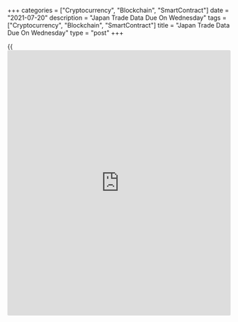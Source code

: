 +++
categories = ["Cryptocurrency", "Blockchain", "SmartContract"]
date = "2021-07-20"
description = "Japan Trade Data Due On Wednesday"
tags = ["Cryptocurrency", "Blockchain", "SmartContract"]
title = "Japan Trade Data Due On Wednesday"
type = "post"
+++

{{<iframe id="large-banner" src="https://www.bounty.group/#slide=5.0" width="100%" height="600" scrolling="no" style="border: 0px solid rgb(216, 221, 230); border-radius: 3px;">}}

Japan will on Wednesday release June figures for imports, exports and
trade balance. Setting the pace for a modest day in Asia-Pacific
economic activity.

Imports are expected to jump 29.0 percent on year, up from 27.9 percent
in May. Exports are called higher by an annual 46.2 percent, slowing
from 49.6 percent in the previous month. The trade surplus is pegged at
460 billion yen following the 187.1 billion yen deficit a month earlier.

Japan also will see the minutes from its monetary [policy](https://www.fintechee.com/policy/) meeting on June
17 and 18. At the meeting, the central bank voted to keep its benchmark
lending rate steady at -0.1 percent. The bank also will continue to
purchase a necessary amount of Japanese government bonds without setting
an upper limit so that 10-year JGB yields will remain at around zero
percent.

Australia will June results for retail sales and for the leading
economic index from Westpac Bank. Retail sales are tipped to fall 0.5
percent on month after rising 0.4 percent in May. The economic index
dipped 0.06 percent in May.

Thailand will provide June numbers for imports, exports and trade
balance. In May, imports were up 63.54 percent on year and exports
jumped an annual 41.59 percent for a trade surplus of $0.8 billion.

For comments and feedback [contact](https://www.playgroundfx.com/contact/): editorial@rtt[news](https://www.letsplayfx.com/blog/forex-news-website/).com

[Economic News][1]

 **What parts of the world are seeing the best (and worst) economic
performances lately? Click[here][2] to check out our [Econ Scorecard][2]
and find out! See up-to-the-moment [ranking](https://www.playgroundfx.com/blog/crypto-exchange-ranking/)s for the best and worst
performers in [GDP][2], [unemployment rate][3], [inflation][4] and much
more.**

   1. www.rtt[news](https://www.letsplayfx.com/blog/forex-news-website/).com/Content/EconomicNews.aspx
   2. www.rtt[news](https://www.letsplayfx.com/blog/forex-news-website/).com/economic-scorecard/world-rank/GDP/highest-performance.aspx
   3. www.rtt[news](https://www.letsplayfx.com/blog/forex-news-website/).com/economic-scorecard/world-rank/unemployment-rate/lowest-performance.aspx
   4. www.rtt[news](https://www.letsplayfx.com/blog/forex-news-website/).com/economic-scorecard/world-rank/CPI/highest-performance.aspx